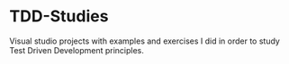# TDD-Studies
Visual studio projects with examples and exercises I did in order to study Test Driven Development principles.
